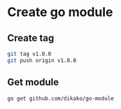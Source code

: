 # Create go module

## Create tag
```bash
git tag v1.0.0
git push origin v1.0.0
```

## Get module
```bash
go get github.com/dikako/go-module
```
